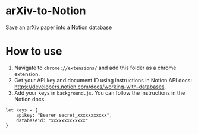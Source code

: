 # arXiv-to-Notion
Save an arXiv paper into a Notion database

# How to use
1. Navigate to `chrome://extensions/` and add this folder as a chrome extension.
2. Get your API key and document ID using instructions in Notion API docs: https://developers.notion.com/docs/working-with-databases.
3. Add your keys in `background.js`. You can follow the instructions in the Notion docs.

```
let keys = {
    apikey: "Bearer secret_xxxxxxxxxxx",
    databaseid: "xxxxxxxxxxxxx"
}
```